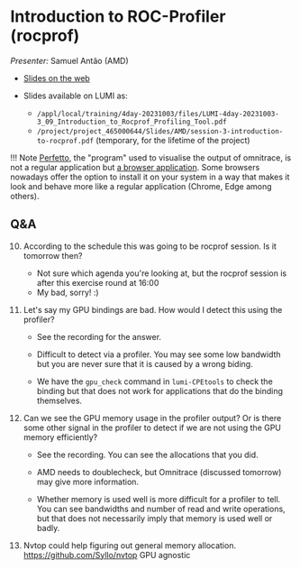 # Introduction to ROC-Profiler (rocprof)

<!-- Cannot do in full italics as the ã is misplaced which is likely an mkdocs bug. -->
*Presenter:* Samuel Antão (AMD)


<!--
Course materials will be provided during and after the course.
-->

<!--
<video src="https://462000265.lumidata.eu/4day-20231003/recordings/3_09_Introduction_to_Rocprof_Profiling_Tool.mp4" controls="controls">
</video>
-->

-   [Slides on the web](https://462000265.lumidata.eu/4day-20231003/files/LUMI-4day-20231003-3_09_Introduction_to_Rocprof_Profiling_Tool.pdf)

-   Slides available on LUMI as:
    -   `/appl/local/training/4day-20231003/files/LUMI-4day-20231003-3_09_Introduction_to_Rocprof_Profiling_Tool.pdf`
    -   `/project/project_465000644/Slides/AMD/session-3-introduction-to-rocprof.pdf` (temporary, for the lifetime of the project)

<!--
-   Video also available on LUMI as
    `/appl/local/training/4day-20231003/recordings/3_09_Introduction_to_Rocprof_Profiling_Tool.mp4`
-->

!!! Note
    [Perfetto](https://perfetto.dev/), the "program" used to visualise the output of omnitrace, is not a regular application but 
    [a browser application](https://ui.perfetto.dev/). Some browsers nowadays offer the option to install it on your
    system in a way that makes it look and behave more like a regular application (Chrome, Edge among others).


## Q&A

10. According to the schedule this was going to be rocprof session. Is it tomorrow then?

    - Not sure which agenda you're looking at, but the rocprof session is after this exercise round at 16:00
    - My bad, sorry! :)
    

11. Let's say my GPU bindings are bad. How would I detect this using the profiler?

    -   See the recording for the answer.

    -   Difficult to detect via a profiler. You may see some low bandwidth but you are never sure that it is caused by a wrong biding. 

    -   We have the `gpu_check` command in `lumi-CPEtools` to check the binding but that does not work for applications that do the binding themselves. 

12. Can we see the GPU memory usage in the profiler output? Or is there some other signal in the profiler to detect if we are not using the GPU memory efficiently?

    -   See the recording. You can see the allocations that you did. 

    -   AMD needs to doublecheck, but Omnitrace (discussed tomorrow) may give more information.

    -   Whether memory is used well is more difficult for a profiler to tell. You can see bandwidths and number of read and write operations, but that does not necessarily imply that memory is used well or badly.

13. Nvtop could help figuring out general memory allocation. https://github.com/Syllo/nvtop GPU agnostic


